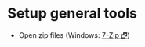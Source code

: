 # Setup general tools

[//]: # (Note that the order of these does matter, when seperated by a new line)

[//]: # (Dependencies: none)
- Open zip files (Windows: [7-Zip 🗗](https://www.7-zip.org/download.html))

